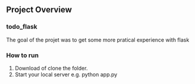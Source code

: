 ## Project Overview

### todo_flask
The goal of the projet was to get some more pratical experience with flask

### How to run
1. Download of clone the folder.
2. Start your local server e.g. python app.py